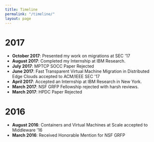 ```yaml
---
title: Timeline
permalink: "/timeline/"
layout: page
---
```


# 2017
- **October 2017**: Presented my work on migrations at SEC '17
- **August 2017**: Completed my Internship at IBM Research.
- **July 2017**: MPTCP SOCC Paper Rejected
- **June 2017**: Fast Transparent Virtual Machine Migration in Distributed Edge Clouds accepted to ACM/IEEE SEC '17
- **April 2017**: Accepted an Internship at IBM Research in New York.
- **March 2017**: NSF GRFP Fellowship rejected with harsh reviews.
- **March 2017**: HPDC Paper Rejected

# 2016
- **August 2016**: Containers and Virtual Machines at Scale accepted to Middleware '16
- **March 2016**: Received Honorable Mention for NSF GRFP 
